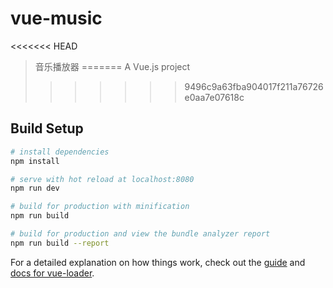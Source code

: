 # vue-music

<<<<<<< HEAD
> 音乐播放器
=======
> A Vue.js project
>>>>>>> 9496c9a63fba904017f211a76726e0aa7e07618c

## Build Setup

``` bash
# install dependencies
npm install

# serve with hot reload at localhost:8080
npm run dev

# build for production with minification
npm run build

# build for production and view the bundle analyzer report
npm run build --report
```

For a detailed explanation on how things work, check out the [guide](http://vuejs-templates.github.io/webpack/) and [docs for vue-loader](http://vuejs.github.io/vue-loader).
